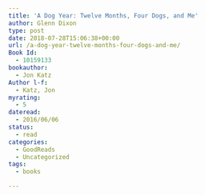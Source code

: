 ```yaml
---
title: 'A Dog Year: Twelve Months, Four Dogs, and Me'
author: Glenn Dixon
type: post
date: 2018-07-28T15:06:38+00:00
url: /a-dog-year-twelve-months-four-dogs-and-me/
Book Id:
  - 10159133
bookauthor:
  - Jon Katz
Author l-f:
  - Katz, Jon
myrating:
  - 5
dateread:
  - 2016/06/06
status:
  - read
categories:
  - GoodReads
  - Uncategorized
tags:
  - books

---
```

